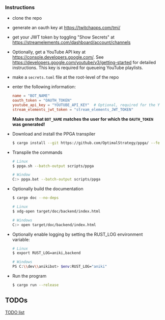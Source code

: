 ### Instructions

-   clone the repo
-   generate an oauth key at https://twitchapps.com/tmi/
-   get your JWT token by toggling "Show Secrets" at https://streamelements.com/dashboard/account/channels
-   Optionally, get a YouTube API key at https://console.developers.google.com/. See https://developers.google.com/youtube/v3/getting-started for detailed instructions. This key is required for queueing YouTube playlists.
-   make a `secrets.toml` file at the root-level of the repo
-   enter the following information:

    ```toml
    name = "BOT_NAME"
    oauth_token = "OAUTH_TOKEN"
    youtube_api_key = "YOUTUBE_API_KEY"  # Optional, required for the YouTube playlists feature
    stream_elements_jwt_token = "stream_elements_JWT_TOKEN"
    ```

    **Make sure that `BOT_NAME` matches the user for which the `OAUTH_TOKEN` was generated!**

-   Download and install the PPGA transpiler

    ```bash
    $ cargo install --git https://github.com/OptimalStrategy/ppga/ --features=build-binary
    ```

-   Transpile the commands

    ```bash
    # Linux
    $ ppga.sh --batch-output scripts/ppga

    # Window
    C:> ppga.bat --batch-output scripts/ppga
    ```

-   Optionally build the documentation

    ```bash
    $ cargo doc --no-deps
    ```

    ```bash
    # Linux
    $ xdg-open target/doc/backend/index.html

    # Windows
    C:> open target/doc/backend/index.html
    ```

-   Optionally enable logging by setting the RUST_LOG environment variable:

    ```bash
    # Linux
    $ export RUST_LOG=aniki,backend

    # Windows
    PS C:\\dev\\anikibot> $env:RUST_LOG="aniki"
    ```

-   Run the program

    ```bash
    $ cargo run --release
    ```

## TODOs

[TODO list](./TODO.md)

[aniki]: https://i.imgur.com/LdLYvQO.png
